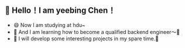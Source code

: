 ## 👋 Hello！I am yeebing Chen！
- 😄 Now I am studying at hdu~
- 👀 And I am learning how to become a qualified backend engineer～🧐
- 🥳 I will develop some interesting projects in my spare time.🤩

